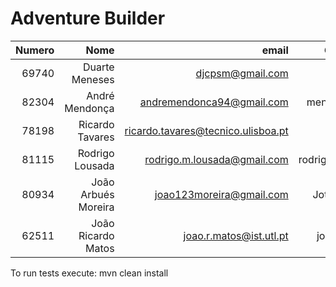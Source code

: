 # Adventure Builder
Numero|Nome|email|Github ID
--:|--:|--:|--:
69740|Duarte Meneses|djcpsm@gmail.com|djcpsm
82304|André Mendonça|andremendonca94@gmail.com|mendonca94
78198|Ricardo Tavares|ricardo.tavares@tecnico.ulisboa.pt|IconeDev
81115|Rodrigo Lousada|rodrigo.m.lousada@gmail.com|rodrigolousada
80934|João Arbués Moreira|joao123moreira@gmail.com|JotaMoreira
62511|João Ricardo Matos|joao.r.matos@ist.utl.pt|joaormatos

To run tests execute: mvn clean install
 
